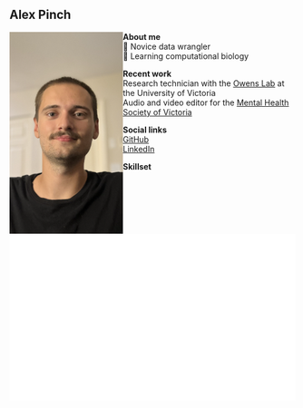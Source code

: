 ## Alex Pinch  
<img align="left" src="https://raw.githubusercontent.com/alexpinch/alexpinch.github.io/gh-pages/images/me_2.png" width=200/>  
   
**About me**  
🤠 Novice data wrangler                                        
🌿 Learning computational biology                           
  
**Recent work**  
Research technician with the [Owens Lab](https://owensgl.github.io/) at the University of Victoria  
Audio and video editor for the [Mental Health Society of Victoria](https://www.mhsvictoria.org/)  
  
**Social links**  
[GitHub](https://github.com/alexpinch)  
[LinkedIn](https://www.linkedin.com/in/alexpinch/)   
  
**Skillset**  
<img align="left" src="https://raw.githubusercontent.com/alexpinch/github-stats-transparent/output/generated/languages.svg"/>  
